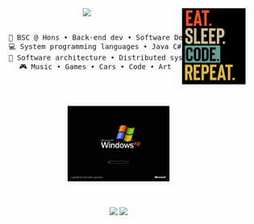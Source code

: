 <div align="center">
<img src="https://raw.githubusercontent.com/Kavindu2OO1/Kavindu2OO1/refs/heads/main/escr.jpeg" width="25%" align="right" />
<img src="https://readme-typing-svg.demolab.com?font=Inconsolata&weight=500&size=50&duration=4000&pause=300&color=A7A459&center=true&vCenter=true&multiline=true&repeat=false&random=false&width=1300&height=140&lines=Hello+hello;I'm+Software+Developer%2C+a+tech+goblin+and+a+RaceCar+Driver+%E2%9C%A9" width="70%" />
<br><br>
<pre>
    💼 BSC @ Hons • Back-end dev • Software Dev
    💻 System programming languages • Java C# C++
    📖 Software architecture • Distributed systems
    🎮 Music • Games • Cars • Code • Art
    
</pre>
<br><br>
<img src="https://raw.githubusercontent.com/Kavindu2OO1/Kavindu2OO1/refs/heads/main/win-error-error.gif" height="150" />
<br><br><br>
    
[![](https://img.shields.io/badge/linkedin-0a66c2)]([http://linkedin.com/in/ingridrosselis](https://www.linkedin.com/in/kavindu-thushantha-herath/))
[![](https://img.shields.io/badge/YouTube-red)]([https://tech.lgbt/@innng](https://youtube.com/@techtank358?si=R-bVxtb1XGWdecqj))
</div>
